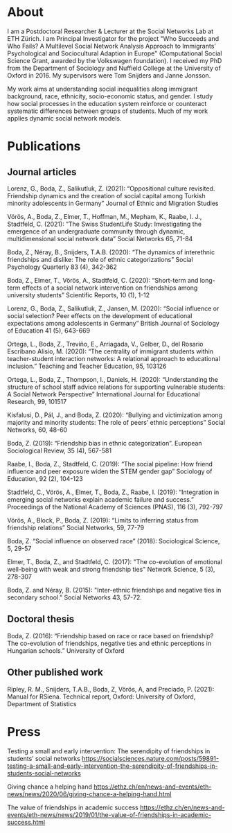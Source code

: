 # About

I am a Postdoctoral Researcher & Lecturer at the Social Networks Lab at ETH Zürich. I am Principal Investigator for the project "Who Succeeds and Who Fails? A Multilevel Social Network Analysis Approach to Immigrants’ Psychological and Sociocultural Adaption in Europe" (Computational Social Science Grant, awarded by the Volkswagen foundation). I received my PhD from the Department of Sociology and Nuffield College at the University of Oxford in 2016. My supervisors were Tom Snijders and Janne Jonsson.

My work aims at understanding social inequalities along immigrant background, race, ethnicity, socio-economic status, and gender. I study how social processes in the education system reinforce or counteract systematic differences between groups of students. Much of my work applies dynamic social network models.

# Publications

## Journal articles

Lorenz, G., Boda, Z., Salikutluk, Z. (2021): “Oppositional culture revisited. Friendship dynamics and the creation of social capital among Turkish minority adolescents in Germany” Journal of Ethnic and Migration Studies

Vörös, A., Boda, Z., Elmer, T., Hoffman, M., Mepham, K., Raabe, I. J., Stadtfeld, C. (2021): “The Swiss StudentLife Study: Investigating the emergence of an undergraduate community through dynamic, multidimensional social network data” Social Networks 65, 71-84

Boda, Z., Néray, B., Snijders, T.A.B. (2020): “The dynamics of interethnic friendships and dislike: The role of ethnic categorizations” Social Psychology Quarterly 83 (4), 342-362

Boda, Z., Elmer, T., Vörös, A., Stadtfeld, C. (2020): “Short-term and long-term effects of a social network intervention on friendships among university students” Scientific Reports, 10 (1), 1-12 

Lorenz, G., Boda, Z., Salikutluk, Z., Jansen, M. (2020): “Social influence or social selection? Peer effects on the development of educational expectations among adolescents in Germany” British Journal of Sociology of Education 41 (5), 643-669

Ortega, L., Boda, Z., Treviño, E., Arriagada, V., Gelber, D., del Rosario Escribano Alisio, M. (2020): “The centrality of immigrant students within teacher-student interaction networks: A relational approach to educational inclusion.” Teaching and Teacher Education, 95, 103126

Ortega, L., Boda, Z., Thompson, I., Daniels, H. (2020): “Understanding the structure of school staff advice relations for supporting vulnerable students: A Social Network Perspective” International Journal for Educational Research, 99, 101517

Kisfalusi, D., Pál, J., and Boda, Z. (2020): “Bullying and victimization among majority and minority students: The role of peers’ ethnic perceptions” Social Networks, 60, 48-60

Boda, Z. (2019): “Friendship bias in ethnic categorization”. European Sociological Review, 35 (4), 567-581

Raabe, I., Boda, Z., Stadtfeld, C. (2019): “The social pipeline: How friend influence and peer exposure widen the STEM gender gap” Sociology of Education, 92 (2), 104-123 

Stadtfeld, C., Vörös, A., Elmer, T., Boda, Z., Raabe, I. (2019): “Integration in emerging social networks explain academic failure and success.” Proceedings of the National Academy of Sciences (PNAS), 116 (3), 792-797 

Vörös, A., Block, P., Boda, Z. (2019): “Limits to inferring status from friendship relations” Social Networks, 59, 77-79

Boda, Z. “Social influence on observed race” (2018): Sociological Science, 5, 29-57 

Elmer, T., Boda, Z., and Stadtfeld, C. (2017): "The co-evolution of emotional well-being with weak and strong friendship ties" Network Science, 5 (3), 278-307 

Boda, Z. and Néray, B. (2015): "Inter-ethnic friendships and negative ties in secondary school." Social Networks 43, 57-72.

## Doctoral thesis

Boda, Z. (2016): “Friendship based on race or race based on friendship? The co-evolution of friendships, negative ties and ethnic perceptions in Hungarian schools.” University of Oxford

## Other published work

Ripley, R. M., Snijders, T.A.B., Boda, Z, Vörös, A, and Preciado, P. (2021): Manual for RSiena. Technical report, Oxford: University of Oxford, Department of Statistics

# Press

Testing a small and early intervention: The serendipity of friendships in students’ social networks https://socialsciences.nature.com/posts/59891-testing-a-small-and-early-intervention-the-serendipity-of-friendships-in-students-social-networks

Giving chance a helping hand https://ethz.ch/en/news-and-events/eth-news/news/2020/06/giving-chance-a-helping-hand.html

The value of friendships in academic success https://ethz.ch/en/news-and-events/eth-news/news/2019/01/the-value-of-friendships-in-academic-success.html
